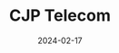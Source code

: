 ---
date: 2024-02-17
title: 'CJP Telecom'
description: 'CJP Telecom is an e-commerce platform for telecommunications products'
image: '/images/content/projects/cjp-telecom.png'
---